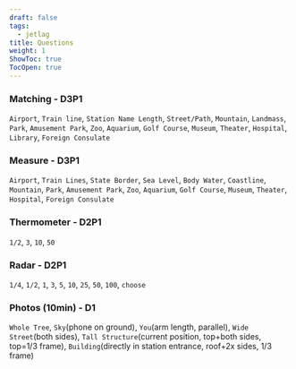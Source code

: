 ```yaml
---
draft: false
tags:
  - jetlag
title: Questions
weight: 1
ShowToc: true
TocOpen: true
---
```


### Matching - D3P1

`Airport`, `Train line`, `Station Name Length`, `Street/Path`, `Mountain`, `Landmass`, `Park`, `Amusement Park`, `Zoo`, `Aquarium`, `Golf Course`, `Museum`, `Theater`, `Hospital`, `Library`, `Foreign Consulate`

### Measure - D3P1

`Airport`, `Train Lines`, `State Border`, `Sea Level`, `Body Water`, `Coastline`, `Mountain`, `Park`, `Amusement Park`, `Zoo`, `Aquarium`, `Golf Course`, `Museum`, `Theater`, `Hospital`, `Foreign Consulate`

### Thermometer - D2P1

`1/2`, `3`, `10`, `50`

### Radar - D2P1

`1/4`, `1/2`, `1`, `3`, `5`, `10`, `25`, `50`, `100`, `choose`

### Photos (10min) - D1

`Whole Tree`, `Sky`(phone on ground), `You`(arm length, parallel), `Wide Street`(both sides), `Tall Structure`(current position, top+both sides, top=1/3 frame), `Building`(directly in station entrance, roof+2x sides, 1/3 frame)
